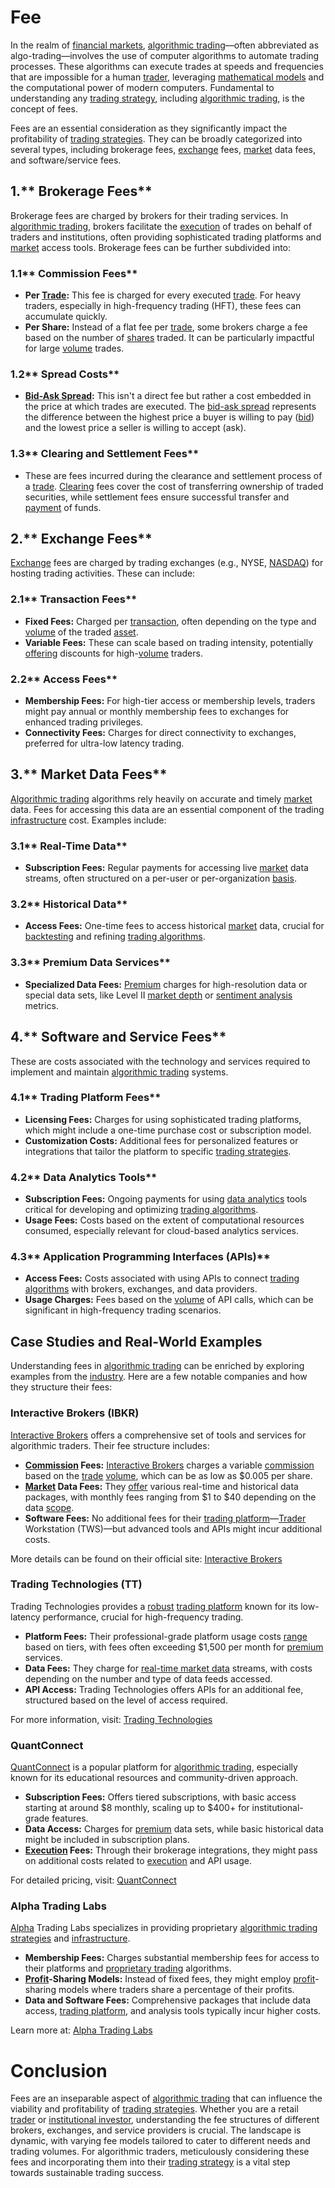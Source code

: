 # Fee

In the realm of [financial markets](../f/financial_market.md), [algorithmic trading](../a/accountability.md)—often abbreviated as algo-trading—involves the use of computer algorithms to automate trading processes. These algorithms can execute trades at speeds and frequencies that are impossible for a human [trader](../t/trader.md), leveraging [mathematical models](../m/mathematical_models_in_trading.md) and the computational power of modern computers. Fundamental to understanding any [trading strategy](../t/trading_strategy.md), including [algorithmic trading](../a/accountability.md), is the concept of fees.

Fees are an essential consideration as they significantly impact the profitability of [trading strategies](../t/trading_strategies.md). They can be broadly categorized into several types, including brokerage fees, [exchange](../e/exchange.md) fees, [market](../m/market.md) data fees, and software/service fees.

## 1.** Brokerage Fees**

Brokerage fees are charged by brokers for their trading services. In [algorithmic trading](../a/accountability.md), brokers facilitate the [execution](../e/execution.md) of trades on behalf of traders and institutions, often providing sophisticated trading platforms and [market](../m/market.md) access tools. Brokerage fees can be further subdivided into:

### 1.1** Commission Fees**

- **Per [Trade](../t/trade.md):** This fee is charged for every executed [trade](../t/trade.md). For heavy traders, especially in high-frequency trading (HFT), these fees can accumulate quickly.
- **Per Share:** Instead of a flat fee per [trade](../t/trade.md), some brokers charge a fee based on the number of [shares](../s/shares.md) traded. It can be particularly impactful for large [volume](../v/volume.md) trades.

### 1.2** Spread Costs**

- **[Bid-Ask Spread](../b/bid-ask_spread.md):** This isn't a direct fee but rather a cost embedded in the price at which trades are executed. The [bid-ask spread](../b/bid-ask_spread.md) represents the difference between the highest price a buyer is willing to pay ([bid](../b/bid.md)) and the lowest price a seller is willing to accept (ask).

### 1.3** Clearing and Settlement Fees**

- These are fees incurred during the clearance and settlement process of a [trade](../t/trade.md). [Clearing](../c/clearing.md) fees cover the cost of transferring ownership of traded securities, while settlement fees ensure successful transfer and [payment](../p/payment.md) of funds.

## 2.** Exchange Fees**

[Exchange](../e/exchange.md) fees are charged by trading exchanges (e.g., NYSE, [NASDAQ](../n/nasdaq.md)) for hosting trading activities. These can include:

### 2.1** Transaction Fees**

- **Fixed Fees:** Charged per [transaction](../t/transaction.md), often depending on the type and [volume](../v/volume.md) of the traded [asset](../a/asset.md).
- **Variable Fees:** These can scale based on trading intensity, potentially [offering](../o/offering.md) discounts for high-[volume](../v/volume.md) traders.

### 2.2** Access Fees**

- **Membership Fees:** For high-tier access or membership levels, traders might pay annual or monthly membership fees to exchanges for enhanced trading privileges.
- **Connectivity Fees:** Charges for direct connectivity to exchanges, preferred for ultra-low latency trading.

## 3.** Market Data Fees**

[Algorithmic trading](../a/accountability.md) algorithms rely heavily on accurate and timely [market](../m/market.md) data. Fees for accessing this data are an essential component of the trading [infrastructure](../i/infrastructure.md) cost. Examples include:

### 3.1** Real-Time Data**

- **Subscription Fees:** Regular payments for accessing live [market](../m/market.md) data streams, often structured on a per-user or per-organization [basis](../b/basis.md).

### 3.2** Historical Data**

- **Access Fees:** One-time fees to access historical [market](../m/market.md) data, crucial for [backtesting](../b/backtesting.md) and refining [trading algorithms](../t/trading_algorithms.md).

### 3.3** Premium Data Services**

- **Specialized Data Fees:** [Premium](../p/premium.md) charges for high-resolution data or special data sets, like Level II [market depth](../m/market_depth.md) or [sentiment analysis](../s/sentiment_analysis.md) metrics.

## 4.** Software and Service Fees**

These are costs associated with the technology and services required to implement and maintain [algorithmic trading](../a/accountability.md) systems.

### 4.1** Trading Platform Fees**

- **Licensing Fees:** Charges for using sophisticated trading platforms, which might include a one-time purchase cost or subscription model.
- **Customization Costs:** Additional fees for personalized features or integrations that tailor the platform to specific [trading strategies](../t/trading_strategies.md).

### 4.2** Data Analytics Tools**

- **Subscription Fees:** Ongoing payments for using [data analytics](../d/data_analytics.md) tools critical for developing and optimizing [trading algorithms](../t/trading_algorithms.md).
- **Usage Fees:** Costs based on the extent of computational resources consumed, especially relevant for cloud-based analytics services.

### 4.3** Application Programming Interfaces (APIs)**

- **Access Fees:** Costs associated with using APIs to connect [trading algorithms](../t/trading_algorithms.md) with brokers, exchanges, and data providers.
- **Usage Charges:** Fees based on the [volume](../v/volume.md) of API calls, which can be significant in high-frequency trading scenarios.

## Case Studies and Real-World Examples

Understanding fees in [algorithmic trading](../a/accountability.md) can be enriched by exploring examples from the [industry](../i/industry.md). Here are a few notable companies and how they structure their fees:

### Interactive Brokers (IBKR)

[Interactive Brokers](../i/interactive_brokers.md) offers a comprehensive set of tools and services for algorithmic traders. Their fee structure includes:

- **[Commission](../c/commission.md) Fees:** [Interactive Brokers](../i/interactive_brokers.md) charges a variable [commission](../c/commission.md) based on the [trade](../t/trade.md) [volume](../v/volume.md), which can be as low as $0.005 per share.
- **[Market](../m/market.md) Data Fees:** They [offer](../o/offer.md) various real-time and historical data packages, with monthly fees ranging from $1 to $40 depending on the data [scope](../s/scope.md).
- **Software Fees:** No additional fees for their [trading platform](../t/trading_platform.md)—[Trader](../t/trader.md) Workstation (TWS)—but advanced tools and APIs might incur additional costs.

More details can be found on their official site: [Interactive Brokers](https://www.interactivebrokers.com)

### Trading Technologies (TT)

Trading Technologies provides a [robust](../r/robust.md) [trading platform](../t/trading_platform.md) known for its low-latency performance, crucial for high-frequency trading.

- **Platform Fees:** Their professional-grade platform usage costs [range](../r/range.md) based on tiers, with fees often exceeding $1,500 per month for [premium](../p/premium.md) services.
- **Data Fees:** They charge for [real-time market data](../r/real-time_market_data.md) streams, with costs depending on the number and type of data feeds accessed.
- **API Access:** Trading Technologies offers APIs for an additional fee, structured based on the level of access required.

For more information, visit: [Trading Technologies](https://www.tradingtechnologies.com)

### QuantConnect

[QuantConnect](../q/quantconnect.md) is a popular platform for [algorithmic trading](../a/accountability.md), especially known for its educational resources and community-driven approach.

- **Subscription Fees:** Offers tiered subscriptions, with basic access starting at around $8 monthly, scaling up to $400+ for institutional-grade features.
- **Data Access:** Charges for [premium](../p/premium.md) data sets, while basic historical data might be included in subscription plans.
- **[Execution](../e/execution.md) Fees:** Through their brokerage integrations, they might pass on additional costs related to [execution](../e/execution.md) and API usage.

For detailed pricing, visit: [QuantConnect](https://www.quantconnect.com)

### Alpha Trading Labs

[Alpha](../a/alpha.md) Trading Labs specializes in providing proprietary [algorithmic trading strategies](../a/algorithmic_trading_strategies.md) and [infrastructure](../i/infrastructure.md).

- **Membership Fees:** Charges substantial membership fees for access to their platforms and [proprietary trading](../p/proprietary_trading.md) algorithms.
- **[Profit](../p/profit.md)-Sharing Models:** Instead of fixed fees, they might employ [profit](../p/profit.md)-sharing models where traders share a percentage of their profits.
- **Data and Software Fees:** Comprehensive packages that include data access, [trading platform](../t/trading_platform.md), and analysis tools typically incur higher costs.

Learn more at: [Alpha Trading Labs](https://www.alphatradinglabs.com)

# Conclusion

Fees are an inseparable aspect of [algorithmic trading](../a/accountability.md) that can influence the viability and profitability of [trading strategies](../t/trading_strategies.md). Whether you are a retail [trader](../t/trader.md) or [institutional investor](../i/institutional_investor.md), understanding the fee structures of different brokers, exchanges, and service providers is crucial. The landscape is dynamic, with varying fee models tailored to cater to different needs and trading volumes. For algorithmic traders, meticulously considering these fees and incorporating them into their [trading strategy](../t/trading_strategy.md) is a vital step towards sustainable trading success.
